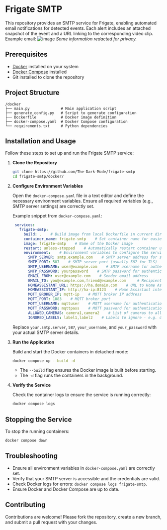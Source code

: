 # Frigate SMTP

This repository provides an SMTP service for Frigate, enabling automated email notifications for detected events. Each alert includes an attached snapshot of the event and a URL linking to the corresponding video clip. Example email:
![image](https://github.com/user-attachments/assets/17504338-d941-4114-a78a-d50350b7bedc)
*Some information redacted for privacy.*

## Prerequisites

- [Docker](https://www.docker.com/get-started) installed on your system
- [Docker Compose](https://docs.docker.com/compose/install/) installed
- Git installed to clone the repository

## Project Structure

```
/docker
├── main.py              # Main application script
├── generate_config.py   # Script to generate configuration
├── Dockerfile           # Docker image definition
├── docker-compose.yaml  # Docker Compose configuration
└── requirements.txt     # Python dependencies
```

## Installation and Usage

Follow these steps to set up and run the Frigate SMTP service:

1. **Clone the Repository**

   ```bash
   git clone https://github.com/The-Dark-Mode/frigate-smtp
   cd frigate-smtp/docker/
   ```

2. **Configure Environment Variables**

   Open the `docker-compose.yaml` file in a text editor and define the necessary environment variables. Ensure all required variables (e.g., SMTP server settings) are correctly set.

   Example snippet from `docker-compose.yaml`:
   ```yaml
    services:
      frigate-smtp:
        build: .    # Build image from local Dockerfile in current directory
        container_name: frigate-smtp    # Set container name for easier management
        image: frigate-smtp    # Name of the Docker image
        restart: unless-stopped    # Automatically restart container unless manually stopped
        environment:    # Environment variables to configure the service
          SMTP_SERVER: smtp.example.com    # SMTP server address for sending emails
          SMTP_PORT: 587    # SMTP server port (usually 587 for TLS)
          SMTP_USERNAME: user@example.com    # SMTP username for authentication
          SMTP_PASSWORD: yourpassword    # SMTP password for authentication
          EMAIL_FROM: user@example.com    # Sender email address
          EMAIL_TO: you@example.com,friend@example.com     # Recipient email addresses (comma-separated)
          HOMEASSISTANT_URL: https://ha.domain.com    # URL to Home Assistant instance (external)
          HOMEASSISTANT_IP: http://ha-ip:8123    # Home Assistant internal IP URL
          MQTT_BROKER_IP: mqtt-ip    # MQTT broker IP address
          MQTT_PORT: 1883    # MQTT broker port
          MQTT_USERNAME: mqttuser    # MQTT username for authentication
          MQTT_PASSWORD: mqttpass    # MQTT password for authentication
          ALLOWED_CAMERAS: camera1,camera2    # List of cameras to allow (comma-separated)
          IGNORED_LABELS: label1,label2    # Labels to ignore - e.g. car, person, cat; if none, set to "..."
   ```

   Replace `your.smtp.server`, `587`, `your_username`, and `your_password` with your actual SMTP server details.

3. **Run the Application**

   Build and start the Docker containers in detached mode:

   ```bash
   docker compose up --build -d
   ```

   - The `--build` flag ensures the Docker image is built before starting.
   - The `-d` flag runs the containers in the background.

4. **Verify the Service**

   Check the container logs to ensure the service is running correctly:

   ```bash
   docker compose logs
   ```

## Stopping the Service

To stop the running containers:

```bash
docker compose down
```

## Troubleshooting

- Ensure all environment variables in `docker-compose.yaml` are correctly set.
- Verify that your SMTP server is accessible and the credentials are valid.
- Check Docker logs for errors: `docker compose logs frigate-smtp`.
- Ensure Docker and Docker Compose are up to date.

## Contributing

Contributions are welcome! Please fork the repository, create a new branch, and submit a pull request with your changes.
